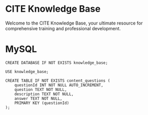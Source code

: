 # CITE Knowledge Base

Welcome to the CITE Knowledge Base, your ultimate resource for comprehensive training and professional development.

# MySQL

```
CREATE DATABASE IF NOT EXISTS knowledge_base;

USE knowledge_base;

CREATE TABLE IF NOT EXISTS content_questions (
    questionId INT NOT NULL AUTO_INCREMENT,
    question TEXT NOT NULL,
    description TEXT NOT NULL,
    answer TEXT NOT NULL,
    PRIMARY KEY (questionId)
);
```